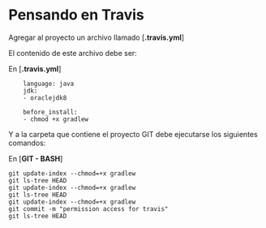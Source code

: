 # Pensando en Travis

Agregar al proyecto un archivo llamado [**.travis.yml**]

El contenido de este archivo debe ser:

En [**.travis.yml**]
```
    language: java
    jdk:
    - oraclejdk8

    before_install:
    - chmod +x gradlew
```

Y a la carpeta que contiene el proyecto GIT debe ejecutarse los siguientes comandos:

En [**GIT - BASH**]
```
git update-index --chmod=+x gradlew
git ls-tree HEAD
git update-index --chmod=+x gradlew
git ls-tree HEAD
git update-index --chmod=+x gradlew
git commit -m "permission access for travis"
git ls-tree HEAD
```
